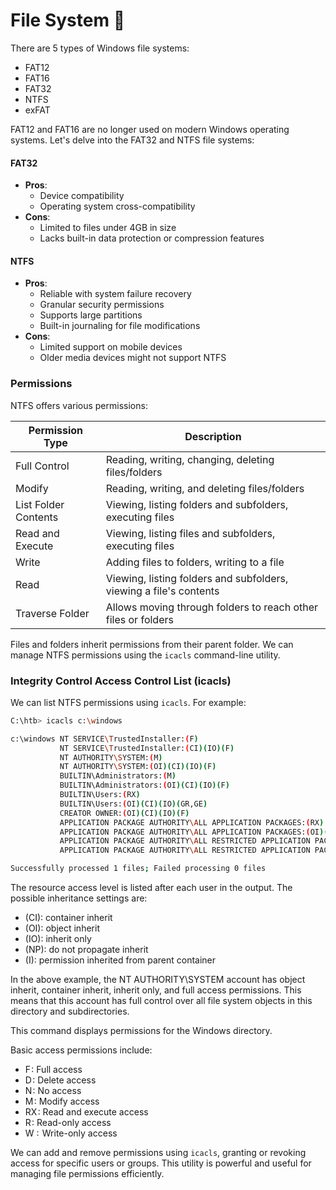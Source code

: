 # File System 📁

There are 5 types of Windows file systems:

- FAT12
- FAT16
- FAT32
- NTFS
- exFAT

FAT12 and FAT16 are no longer used on modern Windows operating systems. Let's delve into the FAT32 and NTFS file systems:

#### FAT32

- **Pros**:
  - Device compatibility
  - Operating system cross-compatibility
- **Cons**:
  - Limited to files under 4GB in size
  - Lacks built-in data protection or compression features

#### NTFS

- **Pros**:
  - Reliable with system failure recovery
  - Granular security permissions
  - Supports large partitions
  - Built-in journaling for file modifications
- **Cons**:
  - Limited support on mobile devices
  - Older media devices might not support NTFS

### Permissions

NTFS offers various permissions:

| Permission Type      | Description                                                        |
| -------------------- | ------------------------------------------------------------------ |
| Full Control         | Reading, writing, changing, deleting files/folders                 |
| Modify               | Reading, writing, and deleting files/folders                       |
| List Folder Contents | Viewing, listing folders and subfolders, executing files           |
| Read and Execute     | Viewing, listing files and subfolders, executing files             |
| Write                | Adding files to folders, writing to a file                         |
| Read                 | Viewing, listing folders and subfolders, viewing a file's contents |
| Traverse Folder      | Allows moving through folders to reach other files or folders      |

Files and folders inherit permissions from their parent folder. We can manage NTFS permissions using the `icacls` command-line utility.

### Integrity Control Access Control List (icacls)

We can list NTFS permissions using `icacls`. For example:

```bash
C:\htb> icacls c:\windows

c:\windows NT SERVICE\TrustedInstaller:(F)
           NT SERVICE\TrustedInstaller:(CI)(IO)(F)
           NT AUTHORITY\SYSTEM:(M)
           NT AUTHORITY\SYSTEM:(OI)(CI)(IO)(F)
           BUILTIN\Administrators:(M)
           BUILTIN\Administrators:(OI)(CI)(IO)(F)
           BUILTIN\Users:(RX)
           BUILTIN\Users:(OI)(CI)(IO)(GR,GE)
           CREATOR OWNER:(OI)(CI)(IO)(F)
           APPLICATION PACKAGE AUTHORITY\ALL APPLICATION PACKAGES:(RX)
           APPLICATION PACKAGE AUTHORITY\ALL APPLICATION PACKAGES:(OI)(CI)(IO)(GR,GE)
           APPLICATION PACKAGE AUTHORITY\ALL RESTRICTED APPLICATION PACKAGES:(RX)
           APPLICATION PACKAGE AUTHORITY\ALL RESTRICTED APPLICATION PACKAGES:(OI)(CI)(IO)(GR,GE)

Successfully processed 1 files; Failed processing 0 files
```

The resource access level is listed after each user in the output. The possible inheritance settings are:

- (CI): container inherit
- (OI): object inherit
- (IO): inherit only
- (NP): do not propagate inherit
- (I): permission inherited from parent container

In the above example, the NT AUTHORITY\SYSTEM account has object inherit, container inherit, inherit only, and full access permissions. This means that this account has full control over all file system objects in this directory and subdirectories.

This command displays permissions for the Windows directory.

Basic access permissions include:

- F : Full access
- D : Delete access
- N : No access
- M : Modify access
- RX : Read and execute access
- R : Read-only access
- W :  Write-only access

We can add and remove permissions using `icacls`, granting or revoking access for specific users or groups. This utility is powerful and useful for managing file permissions efficiently.
